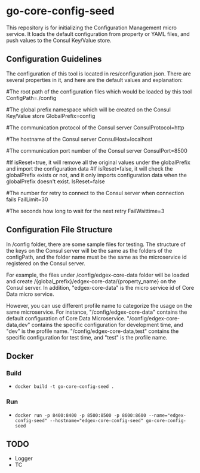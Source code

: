 # go-core-config-seed
This repository is for initializing the Configuration Management micro service.
It loads the default configuration from property or YAML files, and push values to the Consul Key/Value store.

## Configuration Guidelines ##

The configuration of this tool is located in res/configuration.json.
There are several properties in it, and here are the default values and explanation:

\#The root path of the configuration files which would be loaded by this tool
ConfigPath=./config

\#The global prefix namespace which will be created on the Consul Key/Value store
GlobalPrefix=config

\#The communication protocol of the Consul server
ConsulProtocol=http

\#The hostname of the Consul server
ConsulHost=localhost

\#The communication port number of the Consul server
ConsulPort=8500

\#If isReset=true, it will remove all the original values under the globalPrefix and import the configuration data
\#If isReset=false, it will check the globalPrefix exists or not, and it only imports configuration data when the globalPrefix doesn't exist. 
IsReset=false

\#The number for retry to connect to the Consul server when connection fails
FailLimit=30

\#The seconds how long to wait for the next retry
FailWaittime=3

## Configuration File Structure ##

In /config folder, there are some sample files for testing.
The structure of the keys on the Consul server will be the same as the folders of the configPath, and the folder name must be the same as the microservice id registered on the Consul server.

For example, the files under /config/edgex-core-data folder will be loaded and create /{global_prefix}/edgex-core-data/{property_name} on the Consul server.
In addition, "edgex-core-data" is the micro service id of Core Data micro service.

However, you can use different profile name to categorize the usage on the same microservice. For instance,
"/config/edgex-core-data" contains the default configuration of Core Data Microservice.
"/config/edgex-core-data,dev" contains the specific configuration for development time, and "dev" is the profile name.
"/config/edgex-core-data,test" contains the specific configuration for test time, and "test" is the profile name.

## Docker
### Build
- `docker build -t go-core-config-seed .`
### Run
- `docker run -p 8400:8400 -p 8500:8500 -p 8600:8600 --name="edgex-config-seed" --hostname="edgex-core-config-seed" go-core-config-seed`

## TODO ## 
- Logger
- TC
